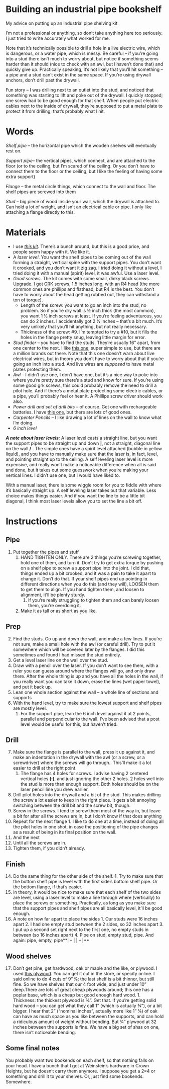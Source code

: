 Building an industrial pipe bookshelf
=====================================

My advice on putting up an industrial pipe shelving kit

I’m not a professional or anything, so don’t take anything here too seriously. I just tried to write accurately what worked for me.

Note that it’s technically possible to drill a hole in a live electric wire, which is dangerous, or a water pipe, which is messy. Be careful – if you’re going into a stud there isn’t much to worry about, but notice if something seems harder than it should (nice to check with an awl, but I haven’t done that) and quickly give up. Practically speaking, it’s not likely that you’ll hit something – a pipe and a stud can’t exist in the same space. If you’re using drywall anchors, don’t drill past the drywall.

Fun story – I was drilling next to an outlet into the stud, and noticed that something was starting to lift and poke out of the drywall. I quickly stopped; one screw had to be good enough for that shelf. When people put electric cables next to the inside of drywall, they’re supposed to put a metal plate to protect it from drilling; that’s probably what I hit.

Words
=====

_Shelf pipe_ – the horizontal pipe which the wooden shelves will eventually rest on.

_Support pipe_– the vertical pipes, which connect, and are attached to the floor (or to the ceiling, but I’m scared of the ceiling. Or you don’t have to connect them to the floor or the ceiling, but I like the feeling of having some extra support)

_Flange_ – the metal circle things, which connect to the wall and floor. The shelf pipes are screwed into them

_Stud_ – big piece of wood inside your wall, which the drywall is attached to. Can hold a lot of weight, and isn’t an electrical cable or pipe. I only like attaching a flange directly to this.

Materials
=========

*   I use [_this kit_](https://www.amazon.com/FOF-Industrial-Bookshelf-Bracket-Improvement/dp/B0763MVQV3). There’s a bunch around, but this is a good price, and people seem happy with it. We like it.
*   A _laser level_. You want the shelf pipes to be coming out of the wall forming a straight, vertical spine with the support pipes. You don’t want it crooked, and you don’t want it zig zag. I tried doing it without a level, I tried doing it with a manual (spirit) level, it was awful. Use a laser level.
*   _Good screws_. The kit comes with some small, dinky black screws. Upgrade. I got [GRK](http://grk) screws, 1.5 inches long, with an R4 head (the more common ones are phillips and flathead, but R4 is the best. You don’t have to worry about the head getting rubbed out, they can withstand a ton of torque).
    *   Length of the screw: you want to go an inch into the stud, no problem. So if you’re dry wall is ½ inch thick (the most common), you want 1 ½ inch screws at least. If you’re feeling adventurous, you can do 2 inches. I accidentally got 2 ½ inches – that’s a bit much. It’s very unlikely that you’ll hit anything, but not really necessary.
    *   Thickness of the screw: #9. I’m tempted to try a #10, but it fills the holes in the flange pretty snug, leaving little margin for error.
*   _Stud finder_ – you have to find the studs. They’re usually 16” apart, from one center to the next. I like [this one](https://www.lowes.com/pd/Franklin-Sensors-ProSensor-X1100/5001558019), super simple to use, but there are a million brands out there. Note that this one doesn’t warn about live electrical wires, but in theory you don’t have to worry about that if you’re going an inch into a stud. And live wires are _supposed_ to have metal plates protecting them.
*   _Awl_ – I didn’t use one, I don’t have one, but it’s a nice way to poke into where you’re pretty sure there’s a stud and know for sure. If you’re using some good grk screws, this could probably remove the need to drill a pilot hole. And if there’s a metal plate protecting some electric cables, or a pipe, you’ll probably feel or hear it. A Phillips screw driver should work also.
*   _Power drill_ _and set of drill bits_ – of course. Get one with rechargeable batteries. I have [this one](https://www.lowes.com/pd/Kobalt-Kobalt-24-Volt-1-2-in-Brushless-Drill-Driver-2-Battery-Kit-2-0Ah-4-0Ah-45W/5001595941), but there are lots of good ones.
*   _Carpenter Pencils_ – I like drawing a lot of lines on the wall to know what I’m doing.
*   _6 inch level_

**_A note about laser levels_**_:_ A laser level casts a straight line, but you want the support pipes to be straight up and down **\|**, not a straight, diagonal line on the wall **/** . The simple ones have a spirit level attached (bubble in yellow liquid), and you have to manually make sure that the laser is, in fact, level, and pointing straight up to the ceiling. A self leveling laser level is more expensive, and really won’t make a noticeable difference when all is said and done, but it takes out some guesswork when you’re making your vertical lines. I didn’t use one, but I would have liked to.

With a manual laser, there is some wiggle room for you to fiddle with where it’s basically straight up. A self leveling laser takes out that variable. Less choice makes things easier. And if you want the line to be a little bit diagonal, I think most laser levels allow you to set the line a bit off.

Instructions
============

Pipe
----

1.  Put together the pipes and stuff
    1.  HAND TIGHTEN ONLY. There are 2 things you’re screwing together, hold one of them, and turn it. Don’t try to get extra torque by pushing on a shelf pipe to screw a support pipe into the joint. I did that, things ended up a bit crooked, and it was a pain to take it apart to change it. Don’t do that. If your shelf pipes end up pointing in different directions when you do this (and they will), LOOSEN them to get them to align. If you hand tighten them, and loosen to alignment, it’ll be plenty sturdy.
        1.  If you’re really struggling to tighten them and can barely loosen them, you’re overdoing it.
    2.  Make it as tall or as short as you like.

Prep
----

2.  Find the studs. Go up and down the wall, and make a few lines. If you’re not sure, make a small hole with the awl (or careful drill). Try to put it somewhere which will be covered later by the flanges. I did this sometimes and found I had missed the stud entirely.
3.  Get a level laser line on the wall over the stud.
4.  Draw with a pencil over the laser. If you don’t want to see them, with a ruler you can guess around where the flanges will go, and only draw there. After the whole thing is up and you have all the holes in the wall, if you really want you can take it down, erase the lines (wet paper towel), and put it back up.
5.  Lean one whole section against the wall – a whole line of sections and supports
6.  With the hand level, try to make sure the lowest support and shelf pipes are mostly level.
    1.  For the support pipe, lean the 6 inch level against it at 2 points, parallel and perpendicular to the wall. I’ve been advised that a post level would be useful for this, but haven’t tried.

Drill
-----

7.  Make sure the flange is parallel to the wall, press it up against it, and make an indentation in the drywall with the awl (or a screw, or a screwdriver) where the screws will go through.. This’ll make it a lot easier to drill at the right point.
    1.  The flange has 4 holes for screws. I advise having 2 centered vertical holes **(:)**, and just ignoring the other 2 holes. 2 holes well into the stud is more than enough support. Both holes should be on the laser pencil line you drew earlier.
8.  Drill pilot holes into the drywall and a bit of the stud. This makes drilling the screw a lot easier to keep in the right place. It gets a bit annoying switching between the drill bit and the screw bit, though.
9.  Screw in the screws. I tend to screw them most of the way in, but leave a bit for after all the screws are in, but I don’t know if that does anything
10.  Repeat for the next flange
    1.  I like to do one at a time, instead of doing all the pilot holes in one shot, in case the positioning of the pipe changes as a result of being in its final position on the wall.
11.  And the next
12.  Until all the screws are in.
13.  Tighten them, if you didn’t already.

Finish
------

14.  Do the same thing for the other side of the shelf.
    1.  Try to make sure that the bottom shelf pipe is level with the first side’s bottom shelf pipe. Or the bottom flange, if that’s easier.
15.  In theory, it would be nice to make sure that each shelf of the two sides are level, using a laser level to make a line through where (vertically) to place the screws or something. Practically, as long as you make sure that the support pipes and shelf pipes are all basically level, it’ll be good enough.
16.  A note on how far apart to place the sides
    1.  Our studs were 16 inches apart
    2.  I had one empty stud between the 2 sides, so 32 inches apart
    3.  I put up a second set right next to the first one, no empty studs in between (so 16 inches apart)
    4.  Pipe on stud, empty stud, pipe. And again: pipe, empty, pipe**| – | | – |**

Wood shelves
------------

17.  Don’t get pine, get hardwood, oak or maple and the like, or plywood. I used [this plywood](https://www.homedepot.com/p/Columbia-Forest-Products-3-4-in-x-4-ft-x-4-ft-PureBond-Maple-Plywood-Project-Panel-Free-Custom-Cut-Available-2281/204635483?MERCH). You can get it cut in the store, or specify online. I said online to do 4 cuts of 9” ⅞; the last shelf is a bit thinner, but still fine. So we have shelves that our 4 foot wide, and just under 10” deep.There are lots of great cheap plywoods around; this one has a poplar base, which is a cheap but good enough hard wood.
    1.  Thickness: the thickest plywood is ¾”. Get that. If you’re getting solid hard wood – you can get what they call 1” (which is actually ¾”), or a bit bigger. I hear that 2” (“nominal inches”, actually more like 1” ¾) of oak can have as much space as you like between the supports, and can hold a ridiculous amount of weight without bending. But ¾” plywood at 32 inches between the supports is fine. We have a big set of shas on one, there isn’t noticeable bending.

Some final notes
----------------

You probably want two bookends on each shelf, so that nothing falls on your head. I have a bunch that I got at Weinstein’s hardware in Crown Heights, but he doesn’t carry them anymore. I suppose you get a 2×4 or something and drill it to your shelves. Or, just find some bookends. Somewhere.